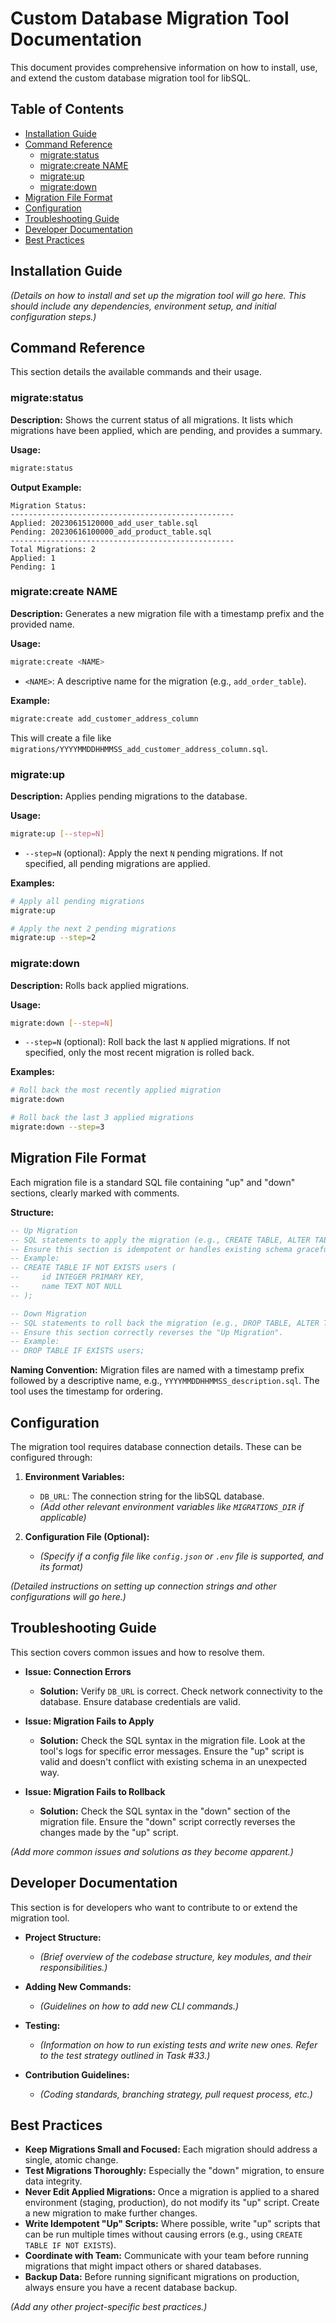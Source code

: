 # Custom Database Migration Tool Documentation

This document provides comprehensive information on how to install, use, and extend the custom database migration tool for libSQL.

## Table of Contents

- [Installation Guide](#installation-guide)
- [Command Reference](#command-reference)
  - [migrate:status](#migratestatus)
  - [migrate:create NAME](#migratecreate-name)
  - [migrate:up](#migrateup)
  - [migrate:down](#migratedown)
- [Migration File Format](#migration-file-format)
- [Configuration](#configuration)
- [Troubleshooting Guide](#troubleshooting-guide)
- [Developer Documentation](#developer-documentation)
- [Best Practices](#best-practices)

## Installation Guide

_(Details on how to install and set up the migration tool will go here. This should include any dependencies, environment setup, and initial configuration steps.)_

## Command Reference

This section details the available commands and their usage.

### migrate:status

**Description:** Shows the current status of all migrations. It lists which migrations have been applied, which are pending, and provides a summary.

**Usage:**

```bash
migrate:status
```

**Output Example:**

```
Migration Status:
--------------------------------------------------
Applied: 20230615120000_add_user_table.sql
Pending: 20230616100000_add_product_table.sql
--------------------------------------------------
Total Migrations: 2
Applied: 1
Pending: 1
```

### migrate:create NAME

**Description:** Generates a new migration file with a timestamp prefix and the provided name.

**Usage:**

```bash
migrate:create <NAME>
```

- `<NAME>`: A descriptive name for the migration (e.g., `add_order_table`).

**Example:**

```bash
migrate:create add_customer_address_column
```

This will create a file like `migrations/YYYYMMDDHHMMSS_add_customer_address_column.sql`.

### migrate:up

**Description:** Applies pending migrations to the database.

**Usage:**

```bash
migrate:up [--step=N]
```

- `--step=N` (optional): Apply the next `N` pending migrations. If not specified, all pending migrations are applied.

**Examples:**

```bash
# Apply all pending migrations
migrate:up

# Apply the next 2 pending migrations
migrate:up --step=2
```

### migrate:down

**Description:** Rolls back applied migrations.

**Usage:**

```bash
migrate:down [--step=N]
```

- `--step=N` (optional): Roll back the last `N` applied migrations. If not specified, only the most recent migration is rolled back.

**Examples:**

```bash
# Roll back the most recently applied migration
migrate:down

# Roll back the last 3 applied migrations
migrate:down --step=3
```

## Migration File Format

Each migration file is a standard SQL file containing "up" and "down" sections, clearly marked with comments.

**Structure:**

```sql
-- Up Migration
-- SQL statements to apply the migration (e.g., CREATE TABLE, ALTER TABLE ADD COLUMN)
-- Ensure this section is idempotent or handles existing schema gracefully if possible.
-- Example:
-- CREATE TABLE IF NOT EXISTS users (
--     id INTEGER PRIMARY KEY,
--     name TEXT NOT NULL
-- );

-- Down Migration
-- SQL statements to roll back the migration (e.g., DROP TABLE, ALTER TABLE DROP COLUMN)
-- Ensure this section correctly reverses the "Up Migration".
-- Example:
-- DROP TABLE IF EXISTS users;
```

**Naming Convention:**
Migration files are named with a timestamp prefix followed by a descriptive name, e.g., `YYYYMMDDHHMMSS_description.sql`. The tool uses the timestamp for ordering.

## Configuration

The migration tool requires database connection details. These can be configured through:

1.  **Environment Variables:**

    - `DB_URL`: The connection string for the libSQL database.
    - _(Add other relevant environment variables like `MIGRATIONS_DIR` if applicable)_

2.  **Configuration File (Optional):**
    - _(Specify if a config file like `config.json` or `.env` file is supported, and its format)_

_(Detailed instructions on setting up connection strings and other configurations will go here.)_

## Troubleshooting Guide

This section covers common issues and how to resolve them.

- **Issue: Connection Errors**

  - **Solution:** Verify `DB_URL` is correct. Check network connectivity to the database. Ensure database credentials are valid.

- **Issue: Migration Fails to Apply**

  - **Solution:** Check the SQL syntax in the migration file. Look at the tool's logs for specific error messages. Ensure the "up" script is valid and doesn't conflict with existing schema in an unexpected way.

- **Issue: Migration Fails to Rollback**
  - **Solution:** Check the SQL syntax in the "down" section of the migration file. Ensure the "down" script correctly reverses the changes made by the "up" script.

_(Add more common issues and solutions as they become apparent.)_

## Developer Documentation

This section is for developers who want to contribute to or extend the migration tool.

- **Project Structure:**

  - _(Brief overview of the codebase structure, key modules, and their responsibilities.)_

- **Adding New Commands:**

  - _(Guidelines on how to add new CLI commands.)_

- **Testing:**

  - _(Information on how to run existing tests and write new ones. Refer to the test strategy outlined in Task #33.)_

- **Contribution Guidelines:**
  - _(Coding standards, branching strategy, pull request process, etc.)_

## Best Practices

- **Keep Migrations Small and Focused:** Each migration should address a single, atomic change.
- **Test Migrations Thoroughly:** Especially the "down" migration, to ensure data integrity.
- **Never Edit Applied Migrations:** Once a migration is applied to a shared environment (staging, production), do not modify its "up" script. Create a new migration to make further changes.
- **Write Idempotent "Up" Scripts:** Where possible, write "up" scripts that can be run multiple times without causing errors (e.g., using `CREATE TABLE IF NOT EXISTS`).
- **Coordinate with Team:** Communicate with your team before running migrations that might impact others or shared databases.
- **Backup Data:** Before running significant migrations on production, always ensure you have a recent database backup.

_(Add any other project-specific best practices.)_

